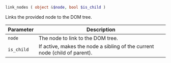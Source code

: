 ```php
link_nodes ( object &$node, bool $is_child )
```

Links the provided node to the DOM tree.

| Parameter     | Description
| ---------     | -----------
| `node`        | The node to link to the DOM tree.
| `is_child`    | If active, makes the node a sibling of the current node (child of parent).